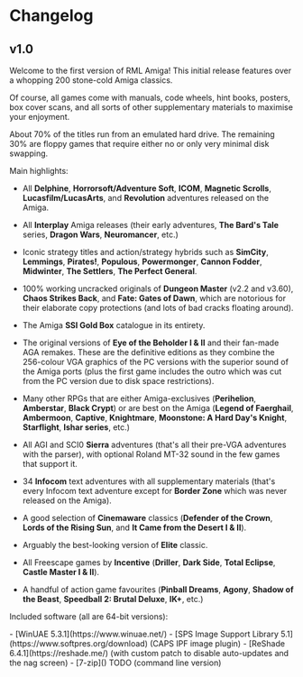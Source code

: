 # Changelog

## v1.0

Welcome to the first version of RML Amiga! This initial release features over
a whopping 200 stone-cold Amiga classics.

Of course, all games come with manuals, code wheels, hint books, posters, box
cover scans, and all sorts of other supplementary materials to maximise your
enjoyment.

About 70% of the titles run from an emulated hard drive. The remaining 30%
are floppy games that require either no or only very minimal disk swapping.

Main highlights:


- All **Delphine**, **Horrorsoft/Adventure Soft**, **ICOM**, **Magnetic
  Scrolls**, **Lucasfilm/LucasArts**, and **Revolution** adventures released
  on the Amiga.

- All **Interplay** Amiga releases (their early adventures, **The Bard's
  Tale** series, **Dragon Wars**, **Neuromancer**, etc.)

- Iconic strategy titles and action/strategy hybrids such as **SimCity**,
  **Lemmings**, **Pirates!**, **Populous**, **Powermonger**, **Cannon
  Fodder**, **Midwinter**, **The Settlers**, **The Perfect General**.

- 100% working uncracked originals of **Dungeon Master** (v2.2 and v3.60),
  **Chaos Strikes Back**, and **Fate: Gates of Dawn**, which are notorious for
  their elaborate copy protections (and lots of bad cracks floating around).

- The Amiga **SSI Gold Box** catalogue in its entirety.

- The original versions of **Eye of the Beholder I & II** and their
  fan-made AGA remakes. These are the definitive editions as they combine
  the 256-colour VGA graphics of the PC versions with the superior sound of
  the Amiga ports (plus the first game includes the outro which was cut from
  the PC version due to disk space restrictions).

- Many other RPGs that are either Amiga-exclusives (**Perihelion**,
  **Amberstar**, **Black  Crypt**) or are best on the Amiga (**Legend
  of Faerghail**, **Ambermoon**, **Captive**, **Knightmare**, **Moonstone: A
  Hard Day's Knight**, **Starflight**, **Ishar series**, etc.)

- All AGI and SCI0 **Sierra** adventures (that's all their pre-VGA adventures
  with the parser), with optional Roland MT-32 sound in the few games that
  support it.

- 34 **Infocom** text adventures with all supplementary materials
  (that's every Infocom text adventure except for **Border Zone** which was
  never released on the Amiga).

- A good selection of **Cinemaware** classics (**Defender of the Crown**,
  **Lords of the Rising Sun**, and **It Came from the Desert I & II**).

- Arguably the best-looking version of **Elite** classic.

- All Freescape games by **Incentive** (**Driller**, **Dark Side**, **Total
  Eclipse**, **Castle Master I & II**).

- A handful of action game favourites (**Pinball Dreams**, **Agony**,
  **Shadow of the Beast**, **Speedball 2: Brutal Deluxe**, **IK+**, etc.)


Included software (all are 64-bit versions):

<div class="compact" markdown>
  - [WinUAE 5.3.1](https://www.winuae.net/)
  - [SPS Image Support Library 5.1](https://www.softpres.org/download) (CAPS IPF image plugin) 
  - [ReShade 6.4.1](https://reshade.me/) (with custom patch to disable auto-updates and the nag screen)
  - [7-zip]() TODO (command line version)
</div>

